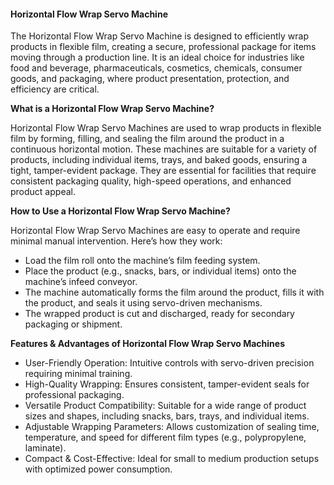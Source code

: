 #### **Horizontal Flow Wrap Servo Machine**

The Horizontal Flow Wrap Servo Machine is designed to efficiently wrap products in flexible film, creating a secure, professional package for items moving through a production line. It is an ideal choice for industries like food and beverage, pharmaceuticals, cosmetics, chemicals, consumer goods, and packaging, where product presentation, protection, and efficiency are critical.

**What is a Horizontal Flow Wrap Servo Machine?**

Horizontal Flow Wrap Servo Machines are used to wrap products in flexible film by forming, filling, and sealing the film around the product in a continuous horizontal motion. These machines are suitable for a variety of products, including individual items, trays, and baked goods, ensuring a tight, tamper-evident package. They are essential for facilities that require consistent packaging quality, high-speed operations, and enhanced product appeal.

**How to Use a Horizontal Flow Wrap Servo Machine?**

Horizontal Flow Wrap Servo Machines are easy to operate and require minimal manual intervention. Here’s how they work:

- Load the film roll onto the machine’s film feeding system.
- Place the product (e.g., snacks, bars, or individual items) onto the machine’s infeed conveyor.
- The machine automatically forms the film around the product, fills it with the product, and seals it using servo-driven mechanisms.
- The wrapped product is cut and discharged, ready for secondary packaging or shipment.

**Features & Advantages of Horizontal Flow Wrap Servo Machines**

- User-Friendly Operation: Intuitive controls with servo-driven precision requiring minimal training.
- High-Quality Wrapping: Ensures consistent, tamper-evident seals for professional packaging.
- Versatile Product Compatibility: Suitable for a wide range of product sizes and shapes, including snacks, bars, trays, and individual items.
- Adjustable Wrapping Parameters: Allows customization of sealing time, temperature, and speed for different film types (e.g., polypropylene, laminate).
- Compact & Cost-Effective: Ideal for small to medium production setups with optimized power consumption.



